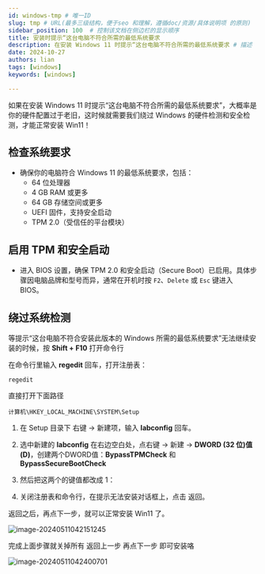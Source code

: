 ```yaml
---
id: windows-tmp # 唯一ID
slug: tmp # URL(最多三级结构，便于seo 和理解，遵循doc/资源/具体说明项 的原则)
sidebar_position: 100  # 控制该文档在侧边栏的显示顺序
title: 安装时提示“这台电脑不符合所需的最低系统要求
description: 在安装 Windows 11 时提示“这台电脑不符合所需的最低系统要求 # 描述
date: 2024-10-27
authors: lian
tags: [windows]
keywords: [windows]

---
```


如果在安装 Windows 11 时提示“这台电脑不符合所需的最低系统要求”，大概率是你的硬件配置过于老旧，这时候就需要我们绕过 Windows 的硬件检测和安全检测，才能正常安装 Win11！

## 检查系统要求
   - 确保你的电脑符合 Windows 11 的最低系统要求，包括：
     - 64 位处理器
     - 4 GB RAM 或更多
     - 64 GB 存储空间或更多
     - UEFI 固件，支持安全启动
     - TPM 2.0（受信任的平台模块）

## 启用 TPM 和安全启动
   - 进入 BIOS 设置，确保 TPM 2.0 和安全启动（Secure Boot）已启用。具体步骤因电脑品牌和型号而异，通常在开机时按 `F2`、`Delete` 或 `Esc` 键进入 BIOS。



## 绕过系统检测

等提示“这台电脑不符合安装此版本的 Windows 所需的最低系统要求”无法继续安装的时候，按 **Shift + F10** 打开命令行

在命令行里输入 **regedit** 回车，打开注册表：

```
regedit
```
直接打开下面路径
```
计算机\HKEY_LOCAL_MACHINE\SYSTEM\Setup
```

1. 在 Setup 目录下 右键 → 新建项，输入 **labconfig** 回车。

2. 选中新建的 **labconfig** 在右边空白处，点右键 → 新建 → **DWORD (32 位)值(D)**，创建两个DWORD值：**BypassTPMCheck** 和 **BypassSecureBootCheck**

3. 然后把这两个的键值都改成 1：

4. 关闭注册表和命令行，在提示无法安装对话框上，点击 返回。

返回之后，再点下一步，就可以正常安装 Win11 了。

![image-20240511042151245](https://i.darklotus.cn/images/2024/05/11/image-20240511042151245.png)

完成上面步骤就关掉所有 返回上一步 再点下一步 即可安装咯

![image-20240511042400701](https://i.darklotus.cn/images/2024/05/11/image-20240511042400701.png)

